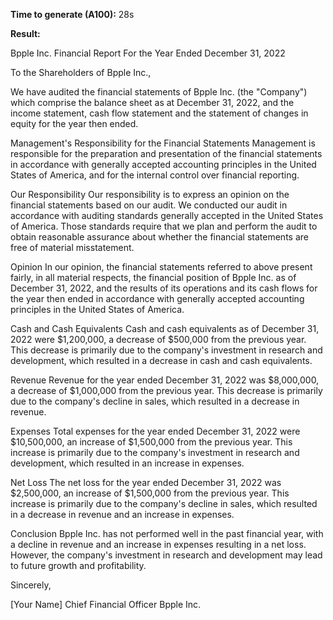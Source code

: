 **Time to generate (A100):** 28s

**Result:**

Bpple Inc. 
Financial Report 
For the Year Ended December 31, 2022 

To the Shareholders of Bpple Inc., 

We have audited the financial statements of Bpple Inc. (the "Company") which comprise the balance sheet as at December 31, 2022, and the income statement, cash flow statement and the statement of changes in equity for the year then ended. 

Management's Responsibility for the Financial Statements 
Management is responsible for the preparation and presentation of the financial statements in accordance with generally accepted accounting principles in the United States of America, and for the internal control over financial reporting. 

Our Responsibility 
Our responsibility is to express an opinion on the financial statements based on our audit. We conducted our audit in accordance with auditing standards generally accepted in the United States of America. Those standards require that we plan and perform the audit to obtain reasonable assurance about whether the financial statements are free of material misstatement. 

Opinion 
In our opinion, the financial statements referred to above present fairly, in all material respects, the financial position of Bpple Inc. as of December 31, 2022, and the results of its operations and its cash flows for the year then ended in accordance with generally accepted accounting principles in the United States of America. 

Cash and Cash Equivalents 
Cash and cash equivalents as of December 31, 2022 were $1,200,000, a decrease of $500,000 from the previous year. This decrease is primarily due to the company's investment in research and development, which resulted in a decrease in cash and cash equivalents. 

Revenue 
Revenue for the year ended December 31, 2022 was $8,000,000, a decrease of $1,000,000 from the previous year. This decrease is primarily due to the company's decline in sales, which resulted in a decrease in revenue. 

Expenses 
Total expenses for the year ended December 31, 2022 were $10,500,000, an increase of $1,500,000 from the previous year. This increase is primarily due to the company's investment in research and development, which resulted in an increase in expenses. 

Net Loss 
The net loss for the year ended December 31, 2022 was $2,500,000, an increase of $1,500,000 from the previous year. This increase is primarily due to the company's decline in sales, which resulted in a decrease in revenue and an increase in expenses. 

Conclusion 
Bpple Inc. has not performed well in the past financial year, with a decline in revenue and an increase in expenses resulting in a net loss. However, the company's investment in research and development may lead to future growth and profitability. 

Sincerely, 

\[Your Name] 
Chief Financial Officer 
Bpple Inc.